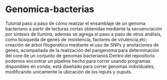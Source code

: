 # Genomica-bacterias
Tutorial paso a paso de cómo realizar el ensamblaje de un genoma bacteriano a partir de lecturas cortas obtenidas mediante la secuenciación por síntesis de Ilumina, además se agrega el paso a paso de otros análisis, como búsqueda de genes de resistencia, factores de virulencia,etc; creación de árbol filogenético mediante el uso de SNPs y anotaciones de genes, acompañada de la realización del pangenoma para determinación del core de un conjunto de genomas bacterianos.Dentro del repositorio podemos encontrar un pipeline hecho para correr usando programas disponibles en conda; está diseñado para correr genomas individuales, modificando unicamente la ubicación de los inputs y ouputs.
